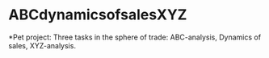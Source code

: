 # ABCdynamicsofsalesXYZ
*Pet project: Three tasks in the sphere of trade: ABC-analysis, Dynamics of sales, XYZ-analysis.
